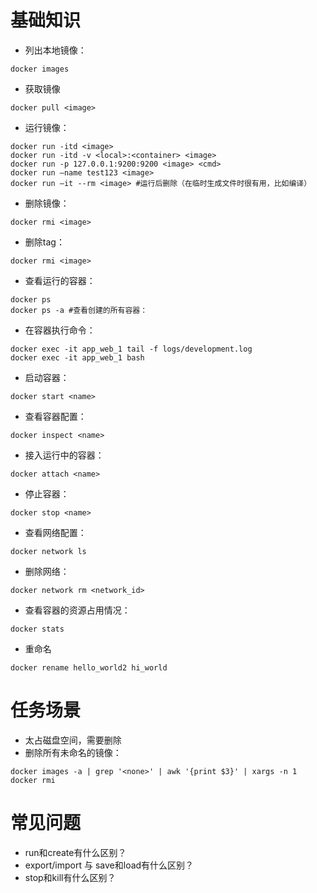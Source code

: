 # 基础知识
* 列出本地镜像：
```
docker images
```

* 获取镜像
```
docker pull <image>
```

* 运行镜像：
```
docker run -itd <image>
docker run -itd -v <local>:<container> <image>
docker run -p 127.0.0.1:9200:9200 <image> <cmd>
docker run —name test123 <image>
docker run —it --rm <image> #运行后删除（在临时生成文件时很有用，比如编译）
```

* 删除镜像：
```
docker rmi <image>
```

* 删除tag：
```
docker rmi <image>
```

* 查看运行的容器：
```
docker ps 
docker ps -a #查看创建的所有容器：
```

* 在容器执行命令：
```
docker exec -it app_web_1 tail -f logs/development.log
docker exec -it app_web_1 bash
```


* 启动容器：
```
docker start <name>
```

* 查看容器配置：
```
docker inspect <name>
```

* 接入运行中的容器：
```
docker attach <name>
```

* 停止容器：
```
docker stop <name>
```

* 查看网络配置：
```
docker network ls
```

* 删除网络：
```
docker network rm <network_id>
```

* 查看容器的资源占用情况：
```
docker stats
```

* 重命名
```
docker rename hello_world2 hi_world
```

# 任务场景
* 太占磁盘空间，需要删除
* 删除所有未命名的镜像：
```
docker images -a | grep '<none>' | awk '{print $3}' | xargs -n 1 docker rmi
```

# 常见问题
* run和create有什么区别？
* export/import 与 save和load有什么区别？
* stop和kill有什么区别？
